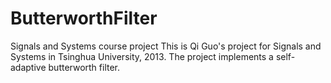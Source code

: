# ButterworthFilter
Signals and Systems course project
This is Qi Guo's project for Signals and Systems in Tsinghua University, 2013. 
The project implements a self-adaptive butterworth filter.
